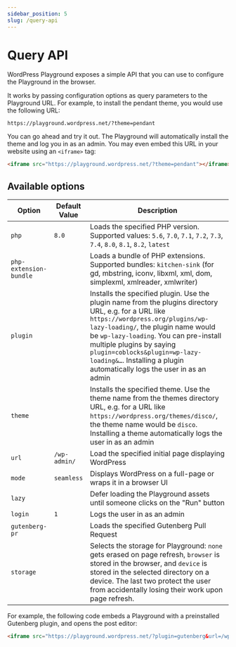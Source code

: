 ```yaml
---
sidebar_position: 5
slug: /query-api
---
```


# Query API

WordPress Playground exposes a simple API that you can use to configure the Playground in the browser.

It works by passing configuration options as query parameters to the Playground URL. For example, to install the pendant theme, you would use the following URL:

```text
https://playground.wordpress.net/?theme=pendant
```

You can go ahead and try it out. The Playground will automatically install the theme and log you in as an admin. You may even embed this URL in your website using an `<iframe>` tag:

```html
<iframe src="https://playground.wordpress.net/?theme=pendant"></iframe>
```

## Available options

| Option                 | Default Value | Description                                                                                                                                                                                                                                                                                                                                                    |
| ---------------------- | ------------- | -------------------------------------------------------------------------------------------------------------------------------------------------------------------------------------------------------------------------------------------------------------------------------------------------------------------------------------------------------------- |
| `php`                  | `8.0`         | Loads the specified PHP version. Supported values: `5.6`, `7.0`, `7.1`, `7.2`, `7.3`, `7.4`, `8.0`, `8.1`, `8.2`, `latest`                                                                                                                                                                                                                                     |
| `php-extension-bundle` |               | Loads a bundle of PHP extensions. Supported bundles: `kitchen-sink` (for gd, mbstring, iconv, libxml, xml, dom, simplexml, xmlreader, xmlwriter)                                                                                                                                                                                                               |
| `plugin`               |               | Installs the specified plugin. Use the plugin name from the plugins directory URL, e.g. for a URL like `https://wordpress.org/plugins/wp-lazy-loading/`, the plugin name would be `wp-lazy-loading`. You can pre-install multiple plugins by saying `plugin=coblocks&plugin=wp-lazy-loading&…`. Installing a plugin automatically logs the user in as an admin |
| `theme`                |               | Installs the specified theme. Use the theme name from the themes directory URL, e.g. for a URL like `https://wordpress.org/themes/disco/`, the theme name would be `disco`. Installing a theme automatically logs the user in as an admin                                                                                                                      |
| `url`                  | `/wp-admin/`  | Load the specified initial page displaying WordPress                                                                                                                                                                                                                                                                                                           |
| `mode`                 | `seamless`    | Displays WordPress on a full-page or wraps it in a browser UI                                                                                                                                                                                                                                                                                                  |
| `lazy`                 |               | Defer loading the Playground assets until someone clicks on the "Run" button                                                                                                                                                                                                                                                                                   |
| `login`                | `1`           | Logs the user in as an admin                                                                                                                                                                                                                                                                                                                                   |
| `gutenberg-pr`         |               | Loads the specified Gutenberg Pull Request                                                                                                                                                                                                                                                                                                                     |
| `storage`              |               | Selects the storage for Playground: `none` gets erased on page refresh, `browser` is stored in the browser, and `device` is stored in the selected directory on a device. The last two protect the user from accidentally losing their work upon page refresh.                                                                                                 |

For example, the following code embeds a Playground with a preinstalled Gutenberg plugin, and opens the post editor:

```html
<iframe src="https://playground.wordpress.net/?plugin=gutenberg&url=/wp-admin/post-new.php&mode=seamless"> </iframe>
```
